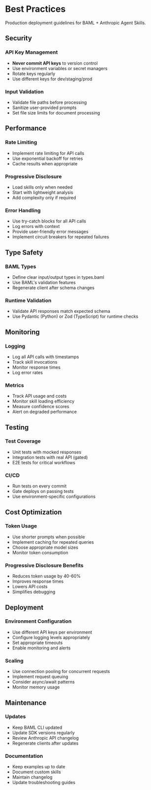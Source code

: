 # Best Practices

Production deployment guidelines for BAML + Anthropic Agent Skills.

## Security

### API Key Management
- **Never commit API keys** to version control
- Use environment variables or secret managers
- Rotate keys regularly
- Use different keys for dev/staging/prod

### Input Validation
- Validate file paths before processing
- Sanitize user-provided prompts
- Set file size limits for document processing

## Performance

### Rate Limiting
- Implement rate limiting for API calls
- Use exponential backoff for retries
- Cache results when appropriate

### Progressive Disclosure
- Load skills only when needed
- Start with lightweight analysis
- Add complexity only if required

### Error Handling
- Use try-catch blocks for all API calls
- Log errors with context
- Provide user-friendly error messages
- Implement circuit breakers for repeated failures

## Type Safety

### BAML Types
- Define clear input/output types in types.baml
- Use BAML's validation features
- Regenerate client after schema changes

### Runtime Validation
- Validate API responses match expected schema
- Use Pydantic (Python) or Zod (TypeScript) for runtime checks

## Monitoring

### Logging
- Log all API calls with timestamps
- Track skill invocations
- Monitor response times
- Log error rates

### Metrics
- Track API usage and costs
- Monitor skill loading efficiency
- Measure confidence scores
- Alert on degraded performance

## Testing

### Test Coverage
- Unit tests with mocked responses
- Integration tests with real API (gated)
- E2E tests for critical workflows

### CI/CD
- Run tests on every commit
- Gate deploys on passing tests
- Use environment-specific configurations

## Cost Optimization

### Token Usage
- Use shorter prompts when possible
- Implement caching for repeated queries
- Choose appropriate model sizes
- Monitor token consumption

### Progressive Disclosure Benefits
- Reduces token usage by 40-60%
- Improves response times
- Lowers API costs
- Simplifies debugging

## Deployment

### Environment Configuration
- Use different API keys per environment
- Configure logging levels appropriately
- Set appropriate timeouts
- Enable monitoring and alerts

### Scaling
- Use connection pooling for concurrent requests
- Implement request queuing
- Consider async/await patterns
- Monitor memory usage

## Maintenance

### Updates
- Keep BAML CLI updated
- Update SDK versions regularly
- Review Anthropic API changelog
- Regenerate clients after updates

### Documentation
- Keep examples up to date
- Document custom skills
- Maintain changelog
- Update troubleshooting guides
